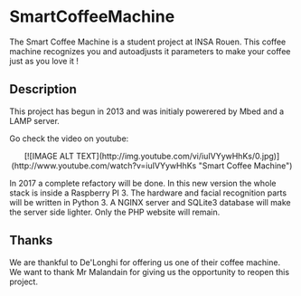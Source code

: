 # SmartCoffeeMachine

The Smart Coffee Machine is a student project at INSA Rouen.
This coffee machine recognizes you and autoadjusts it parameters to make your coffee just as you love it !

## Description
This project has begun in 2013 and was initialy powerered by Mbed and a LAMP server.

Go check the video on youtube:

<center>[![IMAGE ALT TEXT](http://img.youtube.com/vi/iuIVYywHhKs/0.jpg)](http://www.youtube.com/watch?v=iuIVYywHhKs "Smart Coffee Machine")</center>

In 2017 a complete refactory will be done. In this new version the whole stack is inside a Raspberry PI 3.
The hardware and facial recognition parts will be written in Python 3. A NGINX server and SQLite3 database will make the server side lighter. Only the PHP website will remain.


## Thanks

We are thankful to De'Longhi for offering us one of their coffee machine.
We want to thank Mr Malandain for giving us the opportunity to reopen this project.